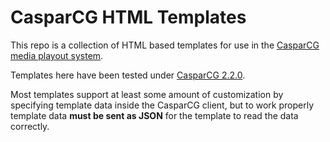 # CasparCG HTML Templates

This repo is a collection of HTML based templates for use in the [CasparCG media playout system](https://www.casparcg.com/).

Templates here have been tested under [CasparCG 2.2.0](https://github.com/CasparCG/server/releases/tag/v2.2.0-stable).

Most templates support at least some amount of customization by specifying template data inside the CasparCG client, but to work properly template data **must be sent as JSON** for the template to read the data correctly.


